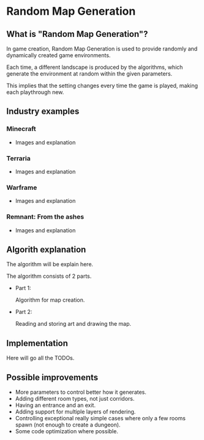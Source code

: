 # Random Map Generation
## What is "Random Map Generation"?

In game creation, Random Map Generation is used to provide randomly and dynamically created game environments. 

Each time, a different landscape is produced by the algorithms, which generate the environment at random within the given parameters. 

This implies that the setting changes every time the game is played, making each playthrough new.

## Industry examples

### Minecraft
- Images and explanation

### Terraria
- Images and explanation

### Warframe
- Images and explanation

### Remnant: From the ashes
- Images and explanation

## Algorith explanation
The algorithm will be explain here.

The algorithm consists of 2 parts.

- Part 1:

  Algorithm for map creation.
  
- Part 2:

  Reading and storing art and drawing the map.
  
## Implementation

Here will go all the TODOs.

## Possible improvements
- More parameters to control better how it generates.
- Adding different room types, not just corridors.
- Having an entrance and an exit.
- Adding support for multiple layers of rendering.
- Controlling exceptional really simple cases where only a few rooms spawn (not enough to create a dungeon).
- Some code optimization where possible.


